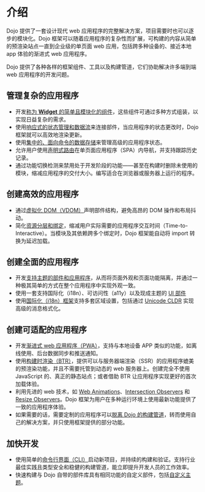 # 介绍

<!--
https://github.com/dojo/framework/blob/master/docs/en/outline/introduction.md
commit 8071636e1a942caacc8349bd6bc211678bd33f06
-->

Dojo 提供了一套设计现代 web 应用程序的完整解决方案，项目需要时也可以逐步的模块化。Dojo 框架可以随着应用程序的复杂性而扩展，可构建的内容从简单的预渲染站点一直到企业级的单页面 web 应用，包括跨多种设备的、接近本地 app 体验的渐进式 web 应用程序。

Dojo 提供了各种各样的框架组件、工具以及构建管道，它们协助解决许多端到端 web 应用程序的开发问题。

## 管理复杂的应用程序

-   开发[称为 **Widget** 的简单且模块化的组件](/learn/creating-widgets/部件的基本原理#基本的部件结构)，这些组件可通过多种方式组装，以实现日益复杂的需求。
-   使用[响应式的状态管理和数据流](/learn/creating-widgets/状态管理)来连接部件，当应用程序的状态更改时，Dojo 框架就可以高效地渲染更新。
-   使用[集中的、面向命令的数据存储](/learn/stores/introduction)来管理高级的应用程序状态。
-   允许用户使用[声明式路由](/learn/routing/route-configuration)在单页面应用程序（SPA）内导航，并支持跟踪历史记录。
-   通过功能切换检测来禁用处于开发阶段的功能——甚至在构建时删除未使用的模块，缩减应用程序的交付大小。编写适合在浏览器或服务器上运行的程序。

## 创建高效的应用程序

-   通过[虚拟化 DOM（VDOM）](/learn/creating-widgets/渲染部件#使用-VDOM)声明部件结构，避免高昂的 DOM 操作和布局抖动。
-   简化[资源分层和绑定](/learn/building/creating-bundles)，缩减用户实际需要的应用程序交互时间（Time-to-Interactive）。当模块及其依赖跨多个绑定时，Dojo 框架能自动将 import 转换为延迟加载。

## 创建全面的应用程序

-   开发[支持主题的部件和应用程序](/learn/styling/introduction)，从而将页面外观和页面功能隔离，并通过一种极其简单的方式在整个应用程序中实现外观一致。
-   使用一套支持国际化（i18n）、可访问性（a11y）以及现成主题的 [UI 部件](https://github.com/dojo/widgets/blob/master/README.md)
-   使用[国际化（i18n）框架](/learn/i18n/introduction)支持多套区域设置，包括通过 [Unicode CLDR](/learn/i18n/advanced-formatting-cldr) 实现高级的消息格式化。

## 创建可适配的应用程序

-   开发[渐进式 web 应用程序（PWA）](/learn/building/progressive-web-applications)，支持与本地设备 APP 类似的功能，如离线使用、后台数据同步和推送通知。
-   使用[构建时渲染（BTR）](/learn/building/buildtime-rendering)，提供可以与服务器端渲染（SSR）的应用程序媲美的预渲染功能，并且不需要托管到动态的 web 服务器上。创建完全不使用 JavaScript 的、真正的静态站点；或者借助 BTR 让应用程序实现更好的首次加载体验。
-   利用先进的 web 技术，如 [Web Animations](https://developer.mozilla.org/en-US/docs/Web/API/Web_Animations_API)、[Intersection Observers](/learn/middleware/可用的中间件#intersection) 和 [Resize Observers](/learn/middleware/可用的中间件#resize)。Dojo 框架为用户在多种运行环境上使用最新功能提供了一致的应用程序体验。
-   如果需要的话，需要定制的应用程序可以[脱离 Dojo 的构建管道](/learn/building/ejecting)，转而使用自己的解决方案，并只使用框架提供的部分功能。

## 加快开发

-   使用简单的[命令行界面（CLI）](https://github.com/dojo/cli/blob/master/README.md)启动新项目，并持续的构建和验证。支持行业最佳实践且类型安全和稳健的构建管道，能立即提升开发人员的工作效率。
-   快速构建与 Dojo 自带的部件库具有相同功能的自定义部件，包括[自定义主题](/learn/styling/working-with-themes#scaffolding-themes-for-third-party-widgets)。
